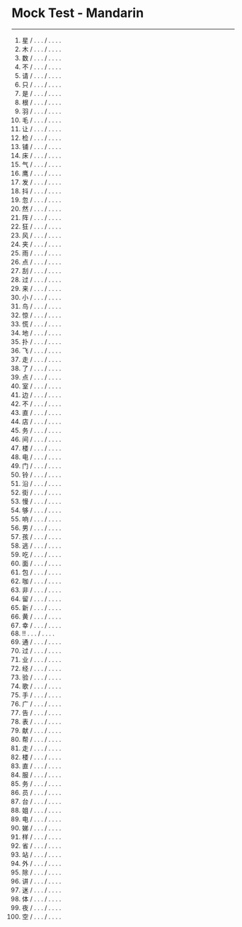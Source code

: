 # Mock Test - Mandarin
---
1. 星 / . . . / . . . .
2. 木 / . . . / . . . .
3. 数 / . . . / . . . .
4. 不 / . . . / . . . .
5. 请 / . . . / . . . .
6. 只 / . . . / . . . .
7. 是 / . . . / . . . .
8. 根 / . . . / . . . .
9. 羽 / . . . / . . . .
10. 毛 / . . . / . . . .
11. 让 / . . . / . . . .
12. 检 / . . . / . . . .
13. 铺 / . . . / . . . .
14. 床 / . . . / . . . .
15. 气 / . . . / . . . .
16. 鹰 / . . . / . . . .
17. 发 / . . . / . . . .
18. 抖 / . . . / . . . .
19. 忽 / . . . / . . . .
20. 然 / . . . / . . . .
21. 阵 / . . . / . . . .
22. 狂 / . . . / . . . .
23. 风 / . . . / . . . .
24. 夹 / . . . / . . . .
25. 雨 / . . . / . . . .
26. 点 / . . . / . . . .
27. 刮 / . . . / . . . .
28. 过 / . . . / . . . .
29. 来 / . . . / . . . .
30. 小 / . . . / . . . .
31. 鸟 / . . . / . . . .
32. 惊 / . . . / . . . .
33. 慌 / . . . / . . . .
34. 地 / . . . / . . . .
35. 扑 / . . . / . . . .
36. 飞 / . . . / . . . .
37. 走 / . . . / . . . .
38. 了 / . . . / . . . .
39. 点 / . . . / . . . .
40. 室 / . . . / . . . .
41. 边 / . . . / . . . .
42. 不 / . . . / . . . .
43. 直 / . . . / . . . .
44. 店 / . . . / . . . .
45. 务 / . . . / . . . .
46. 间 / . . . / . . . .
47. 楼 / . . . / . . . .
48. 电 / . . . / . . . .
49. 门 / . . . / . . . .
50. 铃 / . . . / . . . .
51. 沿 / . . . / . . . .
52. 街 / . . . / . . . .
53. 慢 / . . . / . . . .
54. 够 / . . . / . . . .
55. 响 / . . . / . . . .
56. 男 / . . . / . . . .
57. 孩 / . . . / . . . .
58. 逃 / . . . / . . . .
59. 吃 / . . . / . . . .
60. 面 / . . . / . . . .
61. 包 / . . . / . . . .
62. 咖 / . . . / . . . .
63. 非 / . . . / . . . .
64. 留 / . . . / . . . .
65. 新 / . . . / . . . .
66. 黄 / . . . / . . . .
67. 幸 / . . . / . . . .
68. !! .  . . / . . . .
69. 通 / . . . / . . . .
70. 过 / . . . / . . . .
71. 业 / . . . / . . . .
72. 经 / . . . / . . . .
73. 验 / . . . / . . . .
74. 歌 / . . . / . . . .
75. 手 / . . . / . . . .
76. 广 / . . . / . . . .
77. 告 / . . . / . . . .
78. 表 / . . . / . . . .
79. 献 / . . . / . . . .
80. 帮 / . . . / . . . .
81. 走 / . . . / . . . .
82. 楼 / . . . / . . . .
83. 直 / . . . / . . . .
84. 服 / . . . / . . . .
85. 务 / . . . / . . . .
86. 员 / . . . / . . . .
87. 台 / . . . / . . . .
88. 姐 / . . . / . . . .
89. 电 / . . . / . . . .
90. 娣 / . . . / . . . .
91. 样 / . . . / . . . .
92. 省 / . . . / . . . .
93. 站 / . . . / . . . .
94. 外 / . . . / . . . .
95. 除 / . . . / . . . .
96. 讲 / . . . / . . . .
97. 迷 / . . . / . . . .
98. 体 / . . . / . . . .
99. 夜 / . . . / . . . .
100. 空 / . . . / . . . .